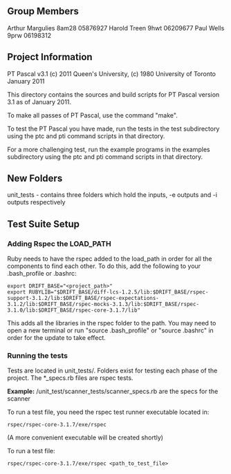 ## Group Members
Arthur Margulies	8am28	05876927
Harold Treen		9hwt	06209677
Paul Wells		9prw	06198312

## Project Information

PT Pascal v3.1 (c) 2011 Queen's University, (c) 1980 University of Toronto
January 2011

This directory contains the sources and build scripts for 
PT Pascal version 3.1 as of January 2011.

To make all passes of PT Pascal, use the command "make".

To test the PT Pascal you have made, run the tests in 
the test subdirectory using the ptc and pti command scripts 
in that directory.

For a more challenging test, run the example programs
in the examples subdirectory using the ptc and pti command
scripts in that directory.

## New Folders
unit_tests - contains three folders which hold the inputs, -e outputs and -i outputs respectively

## Test Suite Setup

### Adding Rspec the LOAD_PATH

Ruby needs to have the rspec added to the load_path in order for all the components to find each other. 
To do this, add the following to your .bash_profile or .bashrc:

```
export DRIFT_BASE="<project_path>"
export RUBYLIB="$DRIFT_BASE/diff-lcs-1.2.5/lib:$DRIFT_BASE/rspec-support-3.1.2/lib:$DRIFT_BASE/rspec-expectations-3.1.2/lib:$DRIFT_BASE/rspec-mocks-3.1.3/lib:$DRIFT_BASE/rspec-3.1.0/lib:$DRIFT_BASE/rspec-core-3.1.7/lib"
```
This adds all the libraries in the rspec folder to the path.
You may need to open a new terminal or run "source .bash_profile" or "source .bashrc" in order for the update to take effect.

### Running the tests

Tests are located in unit_tests/. Folders exist for testing each phase of the project.
The *_specs.rb files are rspec tests.

**Example:** /unit_test/scanner_tests/scanner_specs.rb are the specs for the scanner

To run a test file, you need the rspec test runner executable located in:
```
rspec/rspec-core-3.1.7/exe/rspec
```
(A more convenient executable will be created shortly)

To run a test file:
```
rspec/rspec-core-3.1.7/exe/rspec <path_to_test_file>
```





